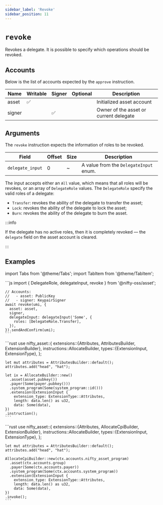 ```yaml
---
sidebar_label: 'Revoke'
sidebar_position: 11
---
```


# `revoke`

Revokes a delegate. It is possible to specify which operations should be revoked.

## Accounts

Below is the list of accounts expected by the `approve` instruction.

| Name             | Writable | Signer | Optional | Description |
|------------------|----------|--------|----------|-------------|
| asset            | ✅       |        |          | Initialized asset account |
| signer            |          | ✅     |         | Owner of the asset or current delegate |

## Arguments

The `revoke` instruction expects the information of roles to be revoked.

| Field             | Offset | Size | Description |
|-------------------|--------|------|-------------|
| `delegate_input`  | 0      | ~    | A value from the `DelegateInput` enum. |

The input accepts either an `All` value, which means that all roles will be revokes, or an array of `DelegateRole` values. The `DelegateRole` specify the valid roles of a delegate:
- `Transfer`: revokes the ability of the delegate to transfer the asset;
- `Lock`: revokes the ability of the delegate to lock the asset;
- `Burn`: revokes the ability of the delegate to burn the asset.

:::info

If the delegate has no active roles, then it is completely revoked &mdash; the `delegate` field on the asset account is cleared.

:::

## Examples

import Tabs from '@theme/Tabs';
import TabItem from '@theme/TabItem';

<Tabs>
  <TabItem value="javascript" label="JavaScript" default>
    ```js
    import { DelegateRole, delegateInput, revoke } from '@nifty-oss/asset';

    // Accounts:
    //   - asset: PublicKey
    //   - signer: KeypairSigner
    await revoke(umi, {
      asset: asset,
      signer,
      delegateInput: delegateInput('Some', {
        roles: [DelegateRole.Transfer],
      }),
    }).sendAndConfirm(umi);
    ```
  </TabItem>
  <TabItem value="orange" label="Rust">
    ```rust
    use nifty_asset::{
      extensions::{Attributes, AttributesBuilder, ExtensionBuilder},
      instructions::AllocateBuilder,
      types::{ExtensionInput, ExtensionType},
    };

    let mut attributes = AttributesBuilder::default();
    attributes.add("head", "hat");

    let ix = AllocateBuilder::new()
      .asset(asset.pubkey())
      .payer(Some(payer.pubkey()))
      .system_program(Some(system_program::id()))
      .extension(ExtensionInput {
        extension_type: ExtensionType::Attributes,
        length: data.len() as u32,
        data: Some(data),
    })
    .instruction();
    ```
  </TabItem>
  <TabItem value="banana" label="Rust (on-chain)">
    ```rust
    use nifty_asset::{
      extensions::{Attributes, AllocateCpiBuilder, ExtensionBuilder},
      instructions::AllocateBuilder,
      types::{ExtensionInput, ExtensionType},
    };

    let mut attributes = AttributesBuilder::default();
    attributes.add("head", "hat");

    AllocateCpiBuilder::new(ctx.accounts.nifty_asset_program)
      .asset(ctx.accounts.group)
      .payer(Some(ctx.accounts.payer))
      .system_program(Some(ctx.accounts.system_program))
      .extension(ExtensionInput {
        extension_type: ExtensionType::Attributes,
        length: data.len() as u32,
        data: Some(data),
    })
    .invoke();
    ```
  </TabItem>
</Tabs>
